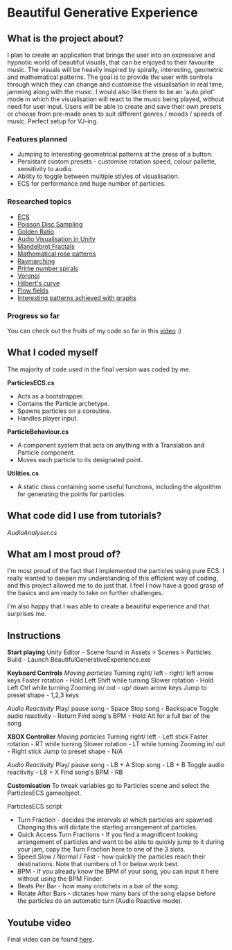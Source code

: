 # Beautiful Generative Experience

## What is the project about?
I plan to create an application that brings the user into an expressive and hypnotic world of beautiful visuals, that can be enjoyed to their favourite music. The visuals will be heavily inspired by spirally, interesting, geometric and mathematical patterns. The goal is to provide the user with controls through which they can change and customise the visualisation in real time, jamming along with the music. I would also like there to be an 'auto pilot' mode in which the visualisation will react to the music being played, without need for user input. Users will be able to create and save their own presets or choose from pre-made ones to suit different genres / moods / speeds of music. Perfect setup for VJ-ing.

### Features planned
- Jumping to interesting geometrical patterns at the press of a button.
- Persistant custom presets - customise rotation speed, colour pallette, sensitivity to audio.
- Ability to toggle between multiple stlyles of visualisation.
- ECS for performance and huge number of particles.

### Researched topics
* [ECS](https://www.youtube.com/playlist?list=PLzDRvYVwl53s40yP5RQXitbT--IRcHqba)
* [Poisson Disc Sampling](https://www.youtube.com/watch?v=7WcmyxyFO7o)
* [Golden Ratio](https://www.youtube.com/watch?v=sj8Sg8qnjOg)
* [Audio Visualisation in Unity](https://www.youtube.com/playlist?list=PL3POsQzaCw53p2tA6AWf7_AWgplskR0Vo)
* [Mandelbrot Fractals](https://www.youtube.com/watch?v=6IWXkV82oyY)
* [Mathematical rose patterns](https://www.youtube.com/watch?v=f5QBExMNB1I)
* [Raymarching](https://www.youtube.com/watch?v=Cp5WWtMoeKg)
* [Prime number spirals](https://www.youtube.com/watch?v=EK32jo7i5LQ)
* [Voronoi](https://www.youtube.com/watch?v=l-07BXzNdPw)
* [Hilbert's curve](https://www.youtube.com/watch?v=3s7h2MHQtxc)
* [Flow fields](https://www.youtube.com/watch?v=rB83DpBJQsE)
* [Interesting patterns achieved with graphs](https://www.youtube.com/watch?v=pAMgUB51XZA)

### Progress so far
You can check out the fruits of my code so far in this [video](https://www.youtube.com/watch?v=GV9sL5xkrDM) :)

## What I coded myself
The majority of code used in the final version was coded by me.

**ParticlesECS.cs**
* Acts as a bootstrapper.
* Contains the Particle archetype.
* Spawns particles on a coroutine.
* Handles player input.

**ParticleBehaviour.cs**
* A component system that acts on anything with a Translation and Particle component.
* Moves each particle to its designated point.

**Utilities.cs**
* A static class containing some useful functions, including the algorithm for generating the points for particles.

## What code did I use from tutorials?

*AudioAnalyser.cs*

## What am I most proud of?
I'm most proud of the fact that I implemented the particles using pure ECS. I really wanted to deepen my understanding of this efficient way of coding, and this project allowed me to do just that. I feel I now have a good grasp of the basics and am ready to take on further challenges.

I'm also happy that I was able to create a beautiful experience and that surprises me. 

## Instructions
**Start playing**
Unity Editor - Scene found in Assets > Scenes > Particles 
Build - Launch BeautifulGenerativeExperience.exe

**Keyboard Controls**
*Moving particles*
Turning right/ left - right/ left arrow keys
Faster rotation - Hold Left Shift while turning
Slower rotation - Hold Left Ctrl while turning
Zooming in/ out - up/ down arrow keys
Jump to preset shape - 1,2,3 keys

*Audio Reactivity*
Play/ pause song - Space
Stop song - Backspace
Toggle audio reactivity - Return
Find song's BPM - Hold Alt for a full bar of the song

**XBOX Controller**
*Moving particles*
Turning right/ left - Left stick 
Faster rotation - RT while turning
Slower rotation - LT while turning
Zooming in/ out - Right stick
Jump to preset shape - N/A

*Audio Reactivity*
Play/ pause song - LB + A
Stop song - LB + B
Toggle audio reactivity - LB + X
Find song's BPM - RB

**Customisation**
To tweak variables go to Particles scene and select the ParticlesECS gameobject.

ParticlesECS script
* Turn Fraction - decides the intervals at which particles are spawned. Changing this will dictate the starting arrangement of particles.
* Quick Access Turn Fractions - If you find a magnificent looking arrangement of particles and want to be able to quickly jump to it during your jam, copy the Turn Fraction here to one of the 3 slots.
* Speed Slow / Normal / Fast - how quickly the particles reach their destinations. Note that numbers of 1 or below work best.
* BPM - if you already know the BPM of your song, you can input it here without using the BPM Finder.
* Beats Per Bar - how many crotchets in a bar of the song.
* Rotate After Bars - dictates how many bars of the song elapse before the particles do an automatic turn (Audio Reactive mode). 

## Youtube video

Final video can be found [here](https://www.youtube.com/watch?v=cGKtmeEuuGU&feature=youtu.be).
